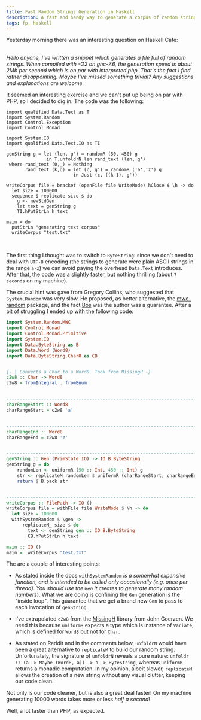```yaml
---
title: Fast Random Strings Generation in Haskell
description: A fast and handy way to generate a corpus of random strings.
tags: fp, haskell
---
```


Yesterday morning there was an interesting question on Haskell Cafe:

<div markdown="1">
<br>
<em>
Hello anyone,
I've written a snippet which generates a file full of random strings. When
compiled with -O2 on ghc-7.6, the generation speed is about 2Mb per second
which is on par with interpreted php. That's the fact I find rather
disappointing. Maybe I've missed something trivial? Any suggestions and
explanations are welcome.</em>

It seemed an interesting exercise and we can't put up being on par with
PHP, so I decided to dig in. The code was the following:

~~~~~{.haskell}
import qualified Data.Text as T
import System.Random
import Control.Exception
import Control.Monad

import System.IO
import qualified Data.Text.IO as TI

genString g = let (len, g') = randomR (50, 450) g
               in T.unfoldrN len rand_text (len, g')
 where rand_text (0,_) = Nothing
       rand_text (k,g) = let (c, g') = randomR ('a','z') g
                         in Just (c, ((k-1), g'))

writeCorpus file = bracket (openFile file WriteMode) hClose $ \h -> do
  let size = 100000
  sequence $ replicate size $ do
    g <- newStdGen
    let text = genString g
    TI.hPutStrLn h text

main = do
  putStrLn "generating text corpus"
  writeCorpus "test.txt"
~~~~~

</div>
<br>

The first thing I thought was to switch to ```ByteString```: since we don't
need to deal with ```UTF-8``` encoding (the strings to generate were plain
ASCII strings in the range ```a-z```) we can avoid paying the overhead
```Data.Text``` introduces. After that, the code was a slightly faster, but
nothing thrilling (about ```7 seconds``` on my machine).

The crucial hint was gave from Gregory Collins, who suggested that
```System.Random``` was very slow. He proposed, as better alternative, the
[mwc-random](http://hackage.haskell.org/package/mwc-random-0.12.0.1) package,
and the fact [Bos](http://www.serpentine.com/blog/) was the author was a
guarantee. After a bit of struggling I ended up with the following code:

```Haskell
import System.Random.MWC
import Control.Monad
import Control.Monad.Primitive
import System.IO
import Data.ByteString as B
import Data.Word (Word8)
import Data.ByteString.Char8 as CB


{- | Converts a Char to a Word8. Took from MissingH -}
c2w8 :: Char -> Word8
c2w8 = fromIntegral . fromEnum


------------------------------------------------------------------------------
charRangeStart :: Word8
charRangeStart = c2w8 'a'


------------------------------------------------------------------------------
charRangeEnd :: Word8
charRangeEnd = c2w8 'z'


------------------------------------------------------------------------------
genString :: Gen (PrimState IO) -> IO B.ByteString
genString g = do
    randomLen <- uniformR (50 :: Int, 450 :: Int) g
    str <- replicateM randomLen $ uniformR (charRangeStart, charRangeEnd) g
    return $ B.pack str


------------------------------------------------------------------------------
writeCorpus :: FilePath -> IO ()
writeCorpus file = withFile file WriteMode $ \h -> do
  let size = 100000
  withSystemRandom $ \gen ->
      replicateM_ size $ do
        text <- genString gen :: IO B.ByteString
        CB.hPutStrLn h text

main :: IO ()
main =  writeCorpus "test.txt"

```

The are a couple of interesting points:

* As stated inside the docs ```withSystemRandom``` _is a somewhat
  expensive function, and is intended to be called only occasionally (e.g.
  once per thread). You should use the ```Gen``` it creates to generate
  many random numbers_). What we are
  doing is confining the ```Gen``` generation is the "inside loop". This
  guarantee that we get a brand new ```Gen``` to pass to each invocation
  of ```genString```.

* I've extrapolated ```c2w8``` from the
  [MissingH](http://hackage.haskell.org/package/MissingH-1.1.1.0)
  library from John Goerzen. We need this because ```uniformR``` expects a type
  which is instance of ```Variate```, which is defined for ```Word8``` but
  not for ```Char```.

* As stated on Reddit and in the comments below, ```unfoldrN``` would have
  been a great alternative to ```replicateM``` to build our random string.
  Unfortunately, the signature of ```unfoldrN``` reveals a pure nature:
  ```unfoldr :: (a -> Maybe (Word8, a)) -> a -> ByteString```, whereas
  ```uniformR``` returns a monadic computation. In my opinion, albeit 
  slower, ```replicateM``` allows the creation of a new string without any
  visual clutter, keeping our code clean.

Not only is our code cleaner, but is also a great deal faster! On my machine
generating 10000 words takes more or less *half a second*!

Well, a lot faster than PHP, as expected.
